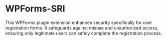 # WPForms-SRI
This WPForms plugin extension enhances security specifically for user registration forms. It safeguards against misuse and unauthorized access, ensuring only legitimate users can safely complete the registration process.
